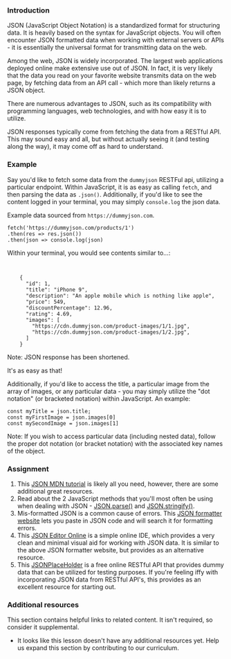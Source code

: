 ### Introduction

JSON (JavaScript Object Notation) is a standardized format for structuring data. It is heavily based on the syntax for JavaScript objects. You will often encounter JSON formatted data when working with external servers or APIs - it is essentially the universal format for transmitting data on the web.

Among the web, JSON is widely incorporated. The largest web applications deployed online make extensive use out of JSON. In fact, it is very likely that the data you read on your favorite website transmits data on the web page, by fetching data from an API call - which more than likely returns a JSON object.

There are numerous advantages to JSON, such as its compatibility with programming languages, web technologies, and with how easy it is to utilize.

JSON responses typically come from fetching the data from a RESTful API. This may sound easy and all, but without actually seeing it (and testing along the way), it may come off as hard to understand.

### Example

Say you'd like to fetch some data from the `dummyjson` RESTFul api, utilizing a particular endpoint. Within JavaScript, it is as easy as calling `fetch`, and then parsing the data as `.json()`. Additionally, if you'd like to see the content logged in your terminal, you may simply `console.log` the json data.

Example data sourced from `https://dummyjson.com`.

```
fetch('https://dummyjson.com/products/1')
.then(res => res.json())
.then(json => console.log(json)
```

Within your terminal, you would see contents similar to...:

```


    {
      "id": 1,
      "title": "iPhone 9",
      "description": "An apple mobile which is nothing like apple",
      "price": 549,
      "discountPercentage": 12.96,
      "rating": 4.69,
      "images": [
        "https://cdn.dummyjson.com/product-images/1/1.jpg",
        "https://cdn.dummyjson.com/product-images/1/2.jpg",
      ]
    }

```

Note: JSON response has been shortened.

It's as easy as that!

Additionally, if you'd like to access the title, a particular image from the array of images, or any particular data - you may simply utilize the "dot notation" (or bracketed notation) within JavaScript. An example:

```
const myTitle = json.title;
const myFirstImage = json.images[0]
const mySecondImage = json.images[1]
```

Note: If you wish to access particular data (including nested data), follow the proper dot notation (or bracket notation) with the associated key names of the object.

### Assignment

<div class="lesson-content__panel" markdown="1">

1. This [JSON MDN tutorial](https://developer.mozilla.org/en-US/docs/Learn/JavaScript/Objects/JSON) is likely all you need, however, there are some additional great resources.
2. Read about the 2 JavaScript methods that you'll most often be using when dealing with JSON - [JSON.parse()](https://www.w3schools.com/js/js_json_parse.asp) and [JSON.stringify()](https://www.w3schools.com/js/js_json_stringify.asp).
3. Mis-formatted JSON is a common cause of errors. This [JSON formatter website](https://jsonformatter.curiousconcept.com/) lets you paste in JSON code and will search it for formatting errors.
4. This [JSON Editor Online](https://jsoneditoronline.org/) is a simple online IDE, which provides a very clean and minimal visual aid for working with JSON data. It is similar to the above JSON formatter website, but provides as an alternative resource.
5. This [JSONPlaceHolder](https://jsonplaceholder.typicode.com/) is a free online RESTful API that provides dummy data that can be utilized for testing purposes. If you're feeling iffy with incorporating JSON data from RESTful API's, this provides as an excellent resource for starting out.

</div>

### Additional resources

This section contains helpful links to related content. It isn't required, so consider it supplemental.

- It looks like this lesson doesn't have any additional resources yet. Help us expand this section by contributing to our curriculum.

